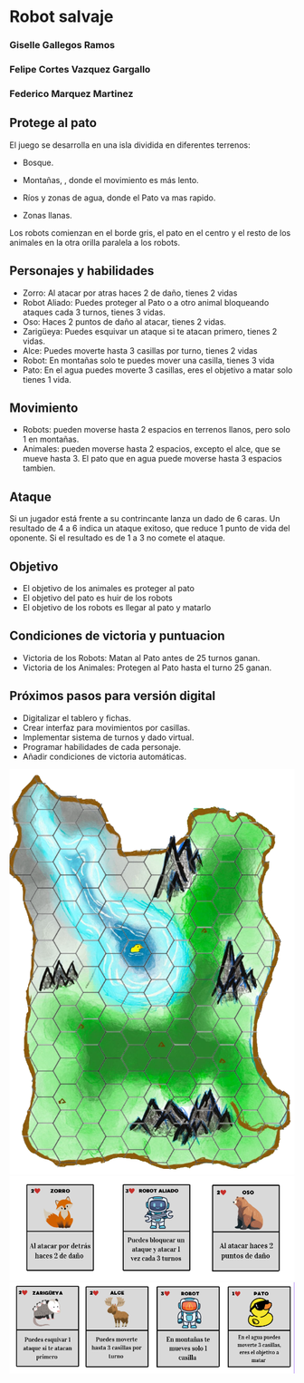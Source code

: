 # Robot salvaje
### Giselle Gallegos Ramos
### Felipe Cortes Vazquez Gargallo
### Federico Marquez Martinez
## Protege al pato
El juego se desarrolla en una isla dividida en diferentes terrenos:

- Bosque.

- Montañas, , donde el movimiento es más lento.

- Ríos y zonas de agua, donde el Pato va mas rapido.

- Zonas llanas.


Los robots comienzan en el borde gris, el pato en el centro y el resto de los animales en la otra orilla paralela a los robots.

## Personajes y habilidades
- Zorro: Al atacar por atras haces 2 de daño, tienes 2 vidas
- Robot Aliado: Puedes proteger al Pato o a otro animal bloqueando ataques cada 3 turnos, tienes 3 vidas.
- Oso: Haces 2 puntos de daño al atacar, tienes 2 vidas.
- Zarigüeya: Puedes esquivar un ataque si te atacan primero, tienes 2 vidas.
- Alce: Puedes moverte hasta 3 casillas por turno, tienes 2 vidas
- Robot: En montañas solo te puedes mover una casilla, tienes 3 vida
- Pato: En el agua puedes moverte 3 casillas, eres el objetivo a matar solo tienes 1 vida.

## Movimiento
- Robots: pueden moverse hasta 2 espacios en terrenos llanos, pero solo 1 en montañas.
- Animales: pueden moverse hasta 2 espacios, excepto el alce, que se mueve hasta 3. El pato que en agua puede moverse hasta 3 espacios tambien.

## Ataque 
Si un jugador está frente a su contrincante lanza un dado de 6 caras. Un resultado de 4 a 6 indica un ataque exitoso, que reduce 1 punto de vida del oponente. Si el resultado es de 1 a 3 no comete el ataque.

## Objetivo 
- El objetivo de los animales es proteger al pato
- El objetivo del pato es huir de los robots
- El objetivo de los robots es llegar al pato y matarlo

## Condiciones de victoria y puntuacion
- Victoria de los Robots: Matan al Pato antes de 25 turnos ganan.
- Victoria de los Animales: Protegen al Pato hasta el turno 25 ganan.

## Próximos pasos para versión digital

- Digitalizar el tablero y fichas.
- Crear interfaz para movimientos por casillas.
- Implementar sistema de turnos y dado virtual.
- Programar habilidades de cada personaje.
- Añadir condiciones de victoria automáticas.

![tablero](assests/defTABLERO.png)
![personajes](assests/cartasPAto1.png)
![personajes](assests/cartasPato2.png)